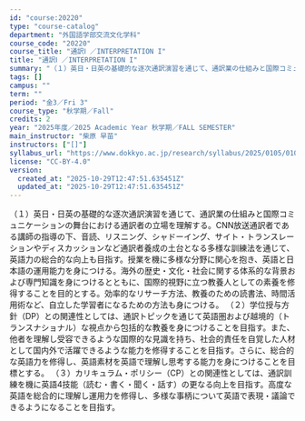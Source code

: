 ```yaml
---
id: "course:20220"
type: "course-catalog"
department: "外国語学部交流文化学科"
course_code: "20220"
course_title: "通訳Ⅰ ／INTERPRETATION I"
title: "通訳Ⅰ ／INTERPRETATION I"
summary: "（１）英日・日英の基礎的な逐次通訳演習を通じて、通訳業の仕組みと国際コミュニケーションの舞台における通訳者の立場を理解する。CNN放送通訳者である講師の指導の下、音読、リスニング、シャドーイング、サイト・トランスレーションやディスカッション…"
tags: []
campus: ""
term: ""
period: "金3／Fri 3"
course_type: "秋学期／Fall"
credits: 2
year: "2025年度／2025 Academic Year 秋学期／FALL SEMESTER"
main_instructor: "柴原 早苗"
instructors: ["[]"]
syllabus_url: "https://www.dokkyo.ac.jp/research/syllabus/2025/0105/0105_20220_ja_JP.html"
license: "CC-BY-4.0"
version:
  created_at: "2025-10-29T12:47:51.635451Z"
  updated_at: "2025-10-29T12:47:51.635451Z"
---
```

（１）英日・日英の基礎的な逐次通訳演習を通じて、通訳業の仕組みと国際コミュニケーションの舞台における通訳者の立場を理解する。CNN放送通訳者である講師の指導の下、音読、リスニング、シャドーイング、サイト・トランスレーションやディスカッションなど通訳者養成の土台となる多様な訓練法を通じて、英語力の総合的な向上も目指す。授業を機に多様な分野に関心を抱き、英語と日本語の運用能力を身につける。海外の歴史・文化・社会に関する体系的な背景および専門知識を身につけるとともに、国際的視野に立つ教養人としての素養を修得することを目的とする。効率的なリサーチ方法、教養のための読書法、時間活用術など、自立した学習者になるための方法も身につける。 （２）学位授与方針（DP）との関連性としては、通訳トピックを通じて英語圏および越境的（トランスナショナル）な視点から包括的な教養を身につけることを目指す。また、他者を理解し受容できるような国際的な見識を持ち、社会的責任を自覚した人材として国内外で活躍できるような能力を修得することを目指す。さらに、総合的な英語力を修得し、英語素材を英語で理解し思考する能力を身につけることを目標とする。 （３）カリキュラム・ポリシー（CP）との関連性としては、通訳訓練を機に英語4技能（読む・書く・聞く・話す）の更なる向上を目指す。高度な英語を総合的に理解し運用力を修得し、多様な事柄について英語で表現・議論できるようになることを目指す。
